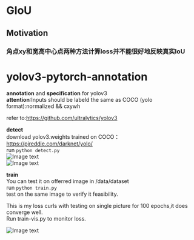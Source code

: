 # GIoU

## Motivation

### 角点xy和宽高中心点两种方法计算loss并不能很好地反映真实IoU

# yolov3-pytorch-annotation
**annotation** and **specification** for yolov3   
**attention**:Inputs should be labeld the same as COCO (yolo format):normalized && cxywh  

refer to:https://github.com/ultralytics/yolov3     

**detect**    
download yolov3.weights trained on COCO：https://pjreddie.com/darknet/yolo/    
run   ```python detect.py```   
![Image text](https://github.com/ming71/yolov3-pytorch-annotation/blob/master/output/30.jpg)    
![Image text](https://github.com/ming71/yolov3-pytorch-annotation/blob/master/output/COCO_train2014_000000000025.jpg)   

**train**    
You can test it on offerred image in /data/dataset   
run   ```python train.py```    
test on the same image to verify it feasibility.   

 This is my loss curls with testing on single picture for 100 epochs,it does converge well.    
 Run train-vis.py to monitor loss.   
 
![Image text](https://github.com/ming71/yolov3-pytorch-annotation/blob/master/notebook/loss.png) 
